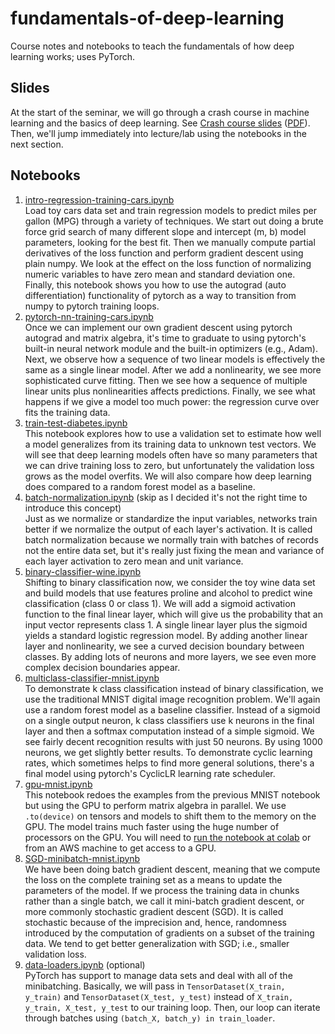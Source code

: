 # fundamentals-of-deep-learning
Course notes and notebooks to teach the fundamentals of how deep learning works; uses PyTorch.

## Slides

At the start of the seminar, we will go through a crash course in machine learning and the basics of deep learning. See [Crash course slides](lectures/crashcourse.pptx) ([PDF](lectures/crashcourse.pdf)). Then, we'll jump immediately into lecture/lab using the notebooks in the next section.

## Notebooks

1. [intro-regression-training-cars.ipynb](notebooks/1.intro-regression-training-cars.ipynb)<br>Load toy cars data set and train regression models to predict miles per gallon (MPG) through a variety of techniques. We start out doing a brute force grid search of many different slope and intercept (m, b) model parameters, looking for the best fit. Then we manually compute partial derivatives of the loss function and perform gradient descent using plain numpy. We look at the effect on the loss function of normalizing numeric variables to have zero mean and standard deviation one. Finally, this notebook shows you how to use the autograd (auto differentiation) functionality of pytorch as a way to transition from numpy to pytorch training loops.
2. [pytorch-nn-training-cars.ipynb](notebooks/2.pytorch-nn-training-cars.ipynb)<br>Once we can implement our own gradient descent using pytorch autograd and matrix algebra, it's time to graduate to using pytorch's built-in neural network module and the built-in optimizers (e.g., Adam). Next, we observe how a sequence of two linear models is effectively the same as a single linear model. After we add a nonlinearity, we see more sophisticated curve fitting. Then we see how a sequence of multiple linear units plus nonlinearities affects predictions. Finally, we see what happens if we give a model too much power: the regression curve over fits the training data.
3. [train-test-diabetes.ipynb](notebooks/3.train-test-diabetes.ipynb)<br>This notebook explores how to use a validation set to estimate how well a model generalizes from its training data to unknown test vectors. We will see that deep learning models often have so many parameters that we can drive training loss to zero, but unfortunately the validation loss grows as the model overfits. We will also compare how deep learning does compared to a random forest model as a baseline.
4. [batch-normalization.ipynb](notebooks/4.batch-normalization.ipynb) (skip as I decided it's not the right time to introduce this concept)<br>Just as we normalize or standardize the input variables, networks train better if we normalize the output of each layer's activation. It is called batch normalization because we normally train with batches of records not the entire data set, but it's really just fixing the mean and variance of each layer activation to zero mean and unit variance.
5. [binary-classifier-wine.ipynb](notebooks/5.binary-classifier-wine.ipynb)<br>Shifting to binary classification now, we consider the toy wine data set and build models that use features proline and alcohol to predict wine classification (class 0 or class 1). We will add a sigmoid activation function to the final linear layer, which will give us the probability that an input vector represents class 1. A single linear layer plus the sigmoid yields a standard logistic regression model. By adding another linear layer and nonlinearity, we see a curved decision boundary between classes. By adding lots of neurons and more layers, we see even more complex decision boundaries appear.
6. [multiclass-classifier-mnist.ipynb](notebooks/6.multiclass-classifier-mnist.ipynb)<br>To demonstrate k class classification instead of binary classification, we use the traditional MNIST digital image recognition problem. We'll again use a random forest model as a baseline classifier. Instead of a sigmoid on a single output neuron, k class classifiers use k neurons in the final layer and then a softmax computation instead of a simple sigmoid. We see fairly decent recognition results with just 50 neurons.  By using 1000 neurons, we get slightly better results. To demonstrate cyclic learning rates, which sometimes helps to find more general solutions, there's a final model using pytorch's CyclicLR learning rate scheduler.
7. [gpu-mnist.ipynb](notebooks/7.gpu-mnist.ipynb)<br>This notebook redoes the examples from the previous MNIST notebook but using the GPU to perform matrix algebra in parallel. We use `.to(device)` on tensors and models to shift them to the memory on the GPU. The model trains much faster using the huge number of processors on the GPU. You will need to <a href="https://colab.research.google.com/github/parrt/fundamentals-of-deep-learning/blob/main/notebooks/7.gpu-mnist.ipynb">run the notebook at colab</a> or from an AWS machine to get access to a GPU.
8. [SGD-minibatch-mnist.ipynb](notebooks/8.SGD-minibatch-mnist.ipynb)<br>We have been doing batch gradient descent, meaning that we compute the loss on the complete training set as a means to update the parameters of the model. If we process the training data in chunks rather than a single batch, we call it mini-batch gradient descent, or more commonly stochastic gradient descent (SGD). It is called stochastic because of the imprecision and, hence, randomness introduced by the computation of gradients on a subset of the training data. We tend to get better generalization with SGD; i.e., smaller validation loss.
9. [data-loaders.ipynb](notebooks/9.data-loaders.ipynb) (optional)<br>PyTorch has support to manage data sets and deal with all of the minibatching. Basically, we will pass in `TensorDataset(X_train, y_train)` and `TensorDataset(X_test, y_test)` instead of `X_train, y_train, X_test, y_test` to our training loop. Then, our loop can iterate through batches using
`(batch_X, batch_y) in train_loader`.
